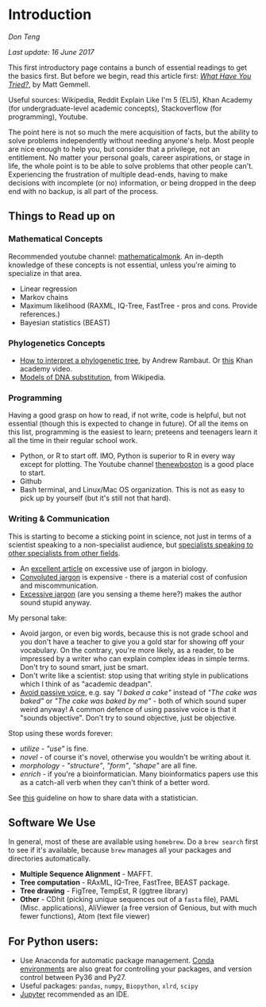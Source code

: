 # Introduction

*Don Teng*

*Last update: 16 June 2017*

This first introductory page contains a bunch of essential readings to get the basics first. But before we begin, read this article first: *[What Have You Tried?](http://mattgemmell.com/what-have-you-tried/)*, by Matt Gemmell.

Useful sources: Wikipedia, Reddit Explain Like I'm 5 (ELI5), Khan Academy (for undergraduate-level academic concepts), Stackoverflow (for programming), Youtube. 

The point here is not so much the mere acquisition of facts, but the ability to solve problems independently without needing anyone's help. Most people are nice enough to help you, but consider that a privilege, not an entitlement. No matter your personal goals, career aspirations, or stage in life, the whole point is to be able to solve problems that other people can't. Experiencing the frustration of multiple dead-ends, having to make decisions with incomplete (or no) information, or being dropped in the deep end with no backup, is all part of the process. 

## Things to Read up on
### Mathematical Concepts
Recommended youtube channel: [mathematicalmonk](https://www.youtube.com/user/mathematicalmonk).  An in-depth knowledge of these concepts is not essential, unless you're aiming to specialize in that area.
 - Linear regression
 - Markov chains
 - Maximum likelihood (RAXML, IQ-Tree, FastTree - pros and cons. Provide references.)
 - Bayesian statistics (BEAST)

### Phylogenetics Concepts
 - [How to interpret a phylogenetic tree](http://epidemic.bio.ed.ac.uk/how_to_read_a_phylogeny), by Andrew Rambaut. Or [this](https://www.khanacademy.org/science/biology/her/tree-of-life/a/phylogenetic-trees) Khan academy video.
 - [Models of DNA substitution](https://en.wikipedia.org/wiki/Models_of_DNA_evolution), from Wikipedia. 

### Programming
Having a good grasp on how to read, if not write, code is helpful, but not essential (though this is expected to change in future). Of all the items on this list, programming is the easiest to learn; preteens and teenagers learn it all the time in their regular school work.
 - Python, or R to start off. IMO, Python is superior to R in every way except for plotting. The Youtube channel [thenewboston](https://www.youtube.com/watch?v=HBxCHonP6Ro&list=PL6gx4Cwl9DGAcbMi1sH6oAMk4JHw91mC_) is a good place to start.
 - Github
 - Bash terminal, and Linux/Mac OS organization. This is not as easy to pick up by yourself (but it's still not that hard).

### Writing & Communication
This is starting to become a sticking point in science, not just in terms of a scientist speaking to a non-specialist audience, but [specialists speaking to other specialists from other fields](http://blogs.agu.org/sciencecommunication/2010/10/26/dude-you-are-speaking-romulan/). 
- An [excellent article](http://phenomena.nationalgeographic.com/2010/11/24/on-jargon-and-why-it-matters-in-science-writing/) on excessive use of jargon in biology.
 - [Convoluted jargon](http://www.cbronline.com/news/cloud/aas/mystifying-it-jargon-creates-costly-uk-business-ignorance-4655127/) is expensive - there is a material cost of confusion and miscommunication.
 - [Excessive jargon](https://www.fastcompany.com/3052242/the-secret-to-sounding-smart-using-simple-language) (are you sensing a theme here?) makes the author sound stupid anyway.

My personal take:
 - Avoid jargon, or even big words, because this is not grade school and you don't have a teacher to give you a gold star for showing off your vocabulary. On the contrary, you're more likely, as a reader, to be impressed by a writer who can explain complex ideas in simple terms. Don't try to sound smart, just be smart.
 - Don't write like a scientist: stop using that writing style in publications which I think of as "academic deadpan". 
 - [Avoid passive voice](https://www.reddit.com/r/AskScienceDiscussion/comments/1aq96g/why_is_scientific_writing_mainly_in_the_passive/), e.g. say *"I baked a cake"* instead of *"The cake was baked"* or *"The cake was baked by me"* - both of which sound super weird anyway! A common defence of using passive voice is that it "sounds objective". Don't try to sound objective, just be objective.

Stop using these words forever:
 - *utilize* - *"use"* is fine. 
 - *novel* - of course it's novel, otherwise you wouldn't be writing about it. 
 - *morphology* - *"structure"*, *"form"*, *"shape"* are all fine. 
 - *enrich* - if you're a bioinformatician. Many bioinformatics papers use this as a catch-all verb when they can't think of a better word. 

See [this](https://github.com/jtleek/datasharing) guideline on how to share data with a statistician.

## Software We Use
In general, most of these are available using `homebrew`. Do a `brew search` first to see if it's available, because `brew` manages all your packages and directories automatically.
 - **Multiple Sequence Alignment** - MAFFT.
 - **Tree computation** - RAxML, IQ-Tree, FastTree, BEAST package. 
 - **Tree drawing** - FigTree, TempEst, R (ggtree library)
 - **Other** - CDhit (picking unique sequences out of a `fasta` file), PAML (Misc. applications), AliViewer (a free version of Genious, but with much fewer functions), Atom (text file viewer)
 
## For Python users:
 - Use Anaconda for automatic package management. [Conda environments](https://conda.io/docs/using/envs.html) are also great for controlling your packages, and version control between Py36 and Py27. 
 - Useful packages: `pandas`, `numpy`, `Biopython`, `xlrd`, `scipy`
 - [Jupyter](http://jupyter.org/) recommended as an IDE. 
